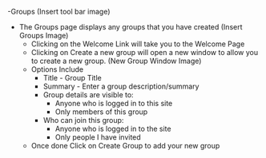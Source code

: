 -Groups
(Insert tool bar image)

   * The Groups page displays any groups that you have created
(Insert Groups Image)
     * Clicking on the Welcome Link will take you to the Welcome Page
     * Clicking on Create a new group will open a new window to allow you to create a new group.
(New Group Window Image)
     * Options Include
          * Title - Group Title
          * Summary - Enter a group description/summary
          * Group details are visible to:
               * Anyone who is logged in to this site
               * Only members of this group
          * Who can join this group:
               * Anyone who is logged in to the site
               * Only people I have invited
     * Once done Click on Create Group to add your new group
